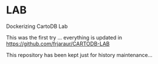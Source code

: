 # LAB
Dockerizing CartoDB Lab

This was the first try ... everything is updated in https://github.com/frjaraur/CARTODB-LAB

This repository has been kept just for history maintenance...
